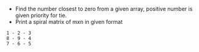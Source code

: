 - Find the number closest to zero from a given array, positive number is given priority for tie.
- Print a spiral matrix of mxn in given format
```
1 - 2 - 3
8 - 9 - 4
7 - 6 - 5
```
